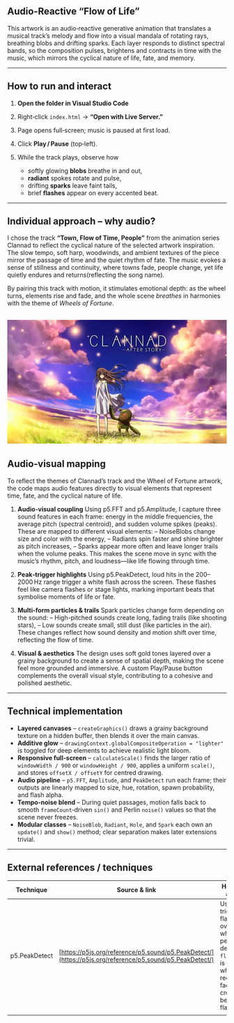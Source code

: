 ## Audio-Reactive “Flow of Life”

This artwork is an audio‑reactive generative animation that translates a musical track’s melody and flow into a visual mandala of rotating rays, breathing blobs and drifting sparks. Each layer responds to distinct spectral bands, so the composition pulses, brightens and contracts in time with the music, which mirrors the cyclical nature of life, fate, and memory.

---

## How to run and interact

1. **Open the folder in Visual Studio Code**
2. Right‑click `index.html` → **“Open with Live Server.”**
3. Page opens full‑screen; music is paused at first load.
4. Click **Play / Pause** (top‑left).
5. While the track plays, observe how

   * softly glowing **blobs** breathe in and out,
   * **radiant** spokes rotate and pulse,
   * drifting **sparks** leave faint tails,
   * brief **flashes** appear on every accented beat.


---

## Individual approach – why audio?

I chose the track **“Town, Flow of Time, People”** from the animation series Clannad to reflect the cyclical nature of the selected artwork inspiration. The slow tempo, soft harp, woodwinds, and ambient textures of the piece mirror the passage of time and the quiet rhythm of fate. The music evokes a sense of stillness and continuity, where towns fade, people change, yet life quietly endures and returns(reflecting the song name).

By pairing this track with motion, it stimulates emotional depth: as the wheel turns, elements rise and fade, and the whole scene *breathes* in harmonies with the theme of *Wheels of Fortune*.

![Town, Flow of Time, People - Clannad](assets/clannad.jpg)
---

## Audio‑visual mapping 
To reflect the themes of Clannad’s track and the Wheel of Fortune artwork, the code maps audio features directly to visual elements that represent time, fate, and the cyclical nature of life.

1. **Audio‑visual coupling** Using p5.FFT and p5.Amplitude, I capture three sound features in each frame: energy in the middle frequencies, the average pitch (spectral centroid), and sudden volume spikes (peaks). These are mapped to different visual elements:
– NoiseBlobs change size and color with the energy,
– Radiants spin faster and shine brighter as pitch increases,
– Sparks appear more often and leave longer trails when the volume peaks.
This makes the scene move in sync with the music’s rhythm, pitch, and loudness—like life flowing through time.

2. **Peak‑trigger highlights**  Using p5.PeakDetect, loud hits in the 200–2000 Hz range trigger a white flash across the screen. These flashes feel like camera flashes or stage lights, marking important beats that symbolise moments of life or fate.

3. **Multi‑form particles & trails**  Spark particles change form depending on the sound:
– High-pitched sounds create long, fading trails (like shooting stars),
– Low sounds create small, still dust (like particles in the air).
These changes reflect how sound density and motion shift over time, reflecting the flow of time.

4. **Visual & aesthetics**  The design uses soft gold tones layered over a grainy background to create a sense of spatial depth, making the scene feel more grounded and immersive. A custom Play/Pause button complements the overall visual style, contributing to a cohesive and polished aesthetic.

---

## Technical implementation

* **Layered canvases** – `createGraphics()` draws a grainy background texture on a hidden buffer, then blends it over the main canvas.
* **Additive glow** – `drawingContext.globalCompositeOperation = "lighter"` is toggled for deep elements to achieve realistic light bloom.
* **Responsive full‑screen** – `calculateScale()` finds the larger ratio of `windowWidth / 900` or `windowHeight / 900`, applies a uniform `scale()`, and stores `offsetX / offsetY` for centred drawing.
* **Audio pipeline** – `p5.FFT`, `Amplitude`, and `PeakDetect` run each frame; their outputs are linearly mapped to size, hue, rotation, spawn probability, and flash alpha.
* **Tempo‑noise blend** – During quiet passages, motion falls back to smooth `frameCount`‑driven `sin()` and Perlin `noise()` values so that the scene never freezes.
* **Modular classes** – `NoiseBlob`, `Radiant`, `Hole`, and `Spark` each own an `update()` and `show()` method; clear separation makes later extensions trivial.

---

## External references / techniques

| Technique     | Source & link                                                                                            | How it was adapted                                                                                                                          |   |
| ------------- | -------------------------------------------------------------------------------------------------------- | ------------------------------------------------------------------------------------------------------------------------------------------- | - |
| p5.PeakDetect | [https://p5js.org/reference/p5.sound/p5.PeakDetect/](https://p5js.org/reference/p5.sound/p5.PeakDetect/) | Used to trigger a flash overlay: when a peak is detected `flashAlpha` is set and a white rectangle fades out, creating beat‑synced flashes. |   |
|               |                                                                                                          |                                                                                                                                             |   |
